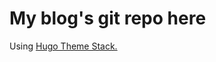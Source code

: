 # My blog's git repo here
Using <a href="https://github.com/CaiJimmy/hugo-theme-stack" title="Hugo Theme Stack">Hugo Theme Stack.</a>
